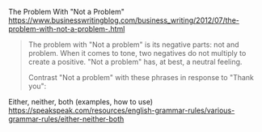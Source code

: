 
The Problem With "Not a Problem" https://www.businesswritingblog.com/business_writing/2012/07/the-problem-with-not-a-problem-.html
> The problem with "Not a problem" is its negative parts: not and problem. When it comes to tone, two negatives do not multiply to create a positive. "Not a problem" has, at best, a neutral feeling.  
>
> Contrast "Not a problem" with these phrases in response to "Thank you":

Either, neither, both (examples, how to use) https://speakspeak.com/resources/english-grammar-rules/various-grammar-rules/either-neither-both
